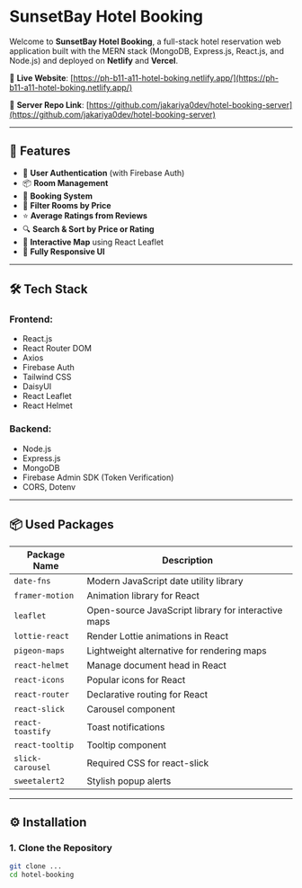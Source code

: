 # SunsetBay Hotel Booking

Welcome to **SunsetBay Hotel Booking**, a full-stack hotel reservation web application built with the MERN stack (MongoDB, Express.js, React.js, and Node.js) and deployed on **Netlify** and **Vercel**.

🔗 **Live Website**: [https://ph-b11-a11-hotel-boking.netlify.app/](https://ph-b11-a11-hotel-boking.netlify.app/)

🔗 **Server Repo Link**: [https://github.com/jakariya0dev/hotel-booking-server](https://github.com/jakariya0dev/hotel-booking-server)

---

## 🚀 Features

- 🔐 **User Authentication** (with Firebase Auth)
- 📦 **Room Management**
- 📅 **Booking System**
- 💸 **Filter Rooms by Price**
- ⭐ **Average Ratings from Reviews**
- 🔍 **Search & Sort by Price or Rating**
- 📍 **Interactive Map** using React Leaflet
- 📱 **Fully Responsive UI**

---

## 🛠️ Tech Stack

### Frontend:
- React.js
- React Router DOM
- Axios
- Firebase Auth
- Tailwind CSS
- DaisyUI
- React Leaflet
- React Helmet

### Backend:
- Node.js
- Express.js
- MongoDB
- Firebase Admin SDK (Token Verification)
- CORS, Dotenv

---

## 📦 Used Packages

| Package Name         | Description                                        |
|----------------------|----------------------------------------------------|
| `date-fns`           | Modern JavaScript date utility library             |
| `framer-motion`      | Animation library for React                        |
| `leaflet`            | Open-source JavaScript library for interactive maps |
| `lottie-react`       | Render Lottie animations in React                  |
| `pigeon-maps`        | Lightweight alternative for rendering maps         |
| `react-helmet`       | Manage document head in React                      |
| `react-icons`        | Popular icons for React                            |
| `react-router`       | Declarative routing for React                      |
| `react-slick`        | Carousel component                                 |
| `react-toastify`     | Toast notifications                                |
| `react-tooltip`      | Tooltip component                                  |
| `slick-carousel`     | Required CSS for react-slick                       |
| `sweetalert2`        | Stylish popup alerts                               |

---

## ⚙️ Installation

### 1. Clone the Repository

```bash
git clone ...
cd hotel-booking
